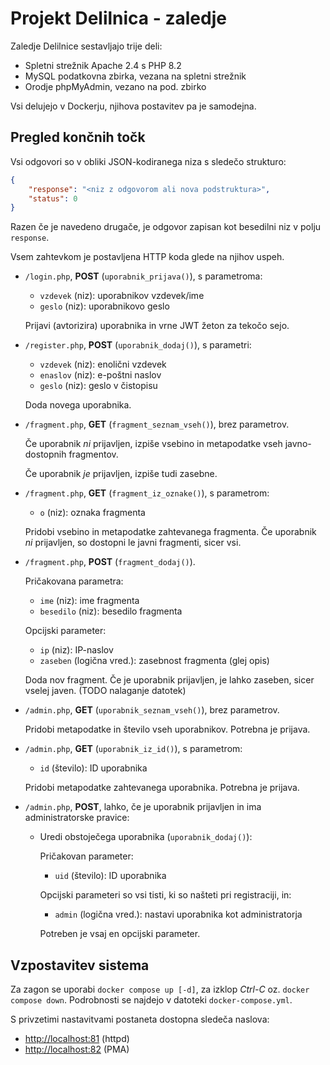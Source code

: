 # Projekt Delilnica - zaledje

Zaledje Delilnice sestavljajo trije deli:

- Spletni strežnik Apache 2.4 s PHP 8.2
- MySQL podatkovna zbirka, vezana na spletni strežnik
- Orodje phpMyAdmin, vezano na pod. zbirko

Vsi delujejo v Dockerju, njihova postavitev pa je samodejna.


## Pregled končnih točk

Vsi odgovori so v obliki JSON-kodiranega niza s sledečo strukturo:

```json
{
    "response": "<niz z odgovorom ali nova podstruktura>",
    "status": 0
}
```

Razen če je navedeno drugače, je odgovor zapisan kot besedilni niz v
polju `response`.

Vsem zahtevkom je postavljena HTTP koda glede na njihov uspeh.

* `/login.php`, **POST** (`uporabnik_prijava()`), s parametroma:

  - `vzdevek` (niz): uporabnikov vzdevek/ime
  - `geslo` (niz): uporabnikovo geslo

  Prijavi (avtorizira) uporabnika in vrne JWT žeton za tekočo sejo.


* `/register.php`, **POST** (`uporabnik_dodaj()`), s parametri:

  - `vzdevek` (niz): enolični vzdevek
  - `enaslov` (niz): e-poštni naslov
  - `geslo` (niz): geslo v čistopisu

  Doda novega uporabnika.


* `/fragment.php`, **GET** (`fragment_seznam_vseh()`), brez parametrov.

  Če uporabnik *ni* prijavljen, izpiše vsebino in metapodatke vseh javno-dostopnih
  fragmentov.

  Če uporabnik *je* prijavljen, izpiše tudi zasebne.


* `/fragment.php`, **GET** (`fragment_iz_oznake()`), s parametrom:

  - `o` (niz): oznaka fragmenta

  Pridobi vsebino in metapodatke zahtevanega fragmenta. Če uporabnik *ni* prijavljen,
  so dostopni le javni fragmenti, sicer vsi.


* `/fragment.php`, **POST** (`fragment_dodaj()`).

  Pričakovana parametra:

  - `ime` (niz): ime fragmenta
  - `besedilo` (niz): besedilo fragmenta

  Opcijski parameter:

  - `ip` (niz): IP-naslov
  - `zaseben` (logična vred.): zasebnost fragmenta (glej opis)

  Doda nov fragment. Če je uporabnik prijavljen, je lahko zaseben, sicer vselej javen.
  (TODO nalaganje datotek)


* `/admin.php`, **GET** (`uporabnik_seznam_vseh()`), brez parametrov.

  Pridobi metapodatke in število vseh uporabnikov. Potrebna je prijava.


* `/admin.php`, **GET** (`uporabnik_iz_id()`), s parametrom:

  - `id` (število): ID uporabnika

  Pridobi metapodatke zahtevanega uporabnika. Potrebna je prijava.


* `/admin.php`, **POST**, lahko, če je uporabnik prijavljen in ima administratorske pravice:

  + Uredi obstoječega uporabnika (`uporabnik_dodaj()`):

    Pričakovan parameter:

    - `uid` (število): ID uporabnika

    Opcijski parameteri so vsi tisti, ki so našteti pri registraciji, in:

    - `admin` (logična vred.): nastavi uporabnika kot administratorja

    Potreben je vsaj en opcijski parameter.


## Vzpostavitev sistema

Za zagon se uporabi `docker compose up [-d]`, za izklop *Ctrl-C* oz. `docker compose down`.
Podrobnosti se najdejo v datoteki `docker-compose.yml`.

S privzetimi nastavitvami postaneta dostopna sledeča naslova:

- <http://localhost:81> (httpd)
- <http://localhost:82> (PMA)

